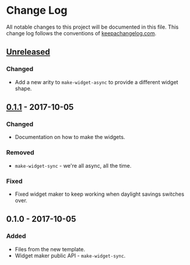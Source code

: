 # Change Log
All notable changes to this project will be documented in this file. This change log follows the conventions of [keepachangelog.com](http://keepachangelog.com/).

## [Unreleased]
### Changed
- Add a new arity to `make-widget-async` to provide a different widget shape.

## [0.1.1] - 2017-10-05
### Changed
- Documentation on how to make the widgets.

### Removed
- `make-widget-sync` - we're all async, all the time.

### Fixed
- Fixed widget maker to keep working when daylight savings switches over.

## 0.1.0 - 2017-10-05
### Added
- Files from the new template.
- Widget maker public API - `make-widget-sync`.

[Unreleased]: https://github.com/your-name/tiny-ws/compare/0.1.1...HEAD
[0.1.1]: https://github.com/your-name/tiny-ws/compare/0.1.0...0.1.1
